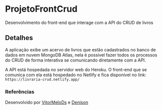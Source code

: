 # ProjetoFrontCrud

Desenvolvimento do front-end que interage com a API do CRUD de livros

## Detalhes

A aplicação exibe um acervo de livros que estão cadastrados no banco de dados em nuvem MongoDB Atlas, nela é possível fazer todos os processos do CRUD de forma interativa se comunicando diretamente com a API.

A API está hospedada no servidor web do Heroku. O front-end que se comunica com ela está hospedado no Netlify e fica disponível no link: `https://livraria-crud.netlify.app/`

### Referências

Desenvolvido por [VitorMeloDs](https://github.com/VitorMeloDS) e [Denison](https://github.com/denisonloc)